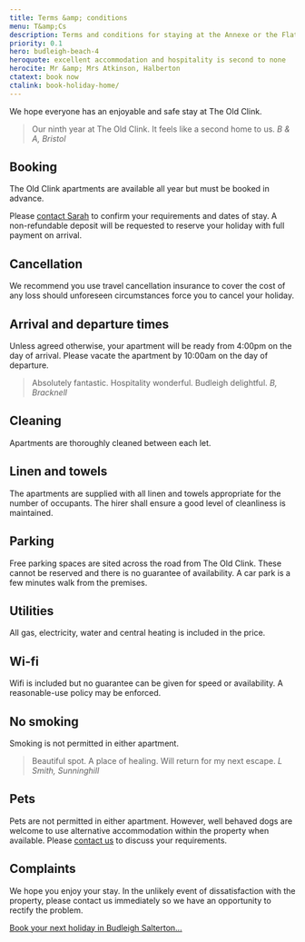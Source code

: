 ```yaml
---
title: Terms &amp; conditions
menu: T&amp;Cs
description: Terms and conditions for staying at the Annexe or the Flat apartments at The Old Clink, Budleigh Salterton, East Devon.
priority: 0.1
hero: budleigh-beach-4
heroquote: excellent accommodation and hospitality is second to none
herocite: Mr &amp; Mrs Atkinson, Halberton
ctatext: book now
ctalink: book-holiday-home/
---
```


We hope everyone has an enjoyable and safe stay at The Old Clink.

> Our ninth year at The Old Clink. It feels like a second home to us.
<cite>B & A, Bristol</cite>

## Booking
The Old Clink apartments are available all year but must be booked in advance.

Please [contact Sarah]([root]book-holiday-home/) to confirm your requirements and dates of stay. A non-refundable deposit will be requested to reserve your holiday with full payment on arrival.

## Cancellation
We recommend you use travel cancellation insurance to cover the cost of any loss should unforeseen circumstances force you to cancel your holiday.

## Arrival and departure times
Unless agreed otherwise, your apartment will be ready from 4:00pm on the day of arrival. Please vacate the apartment by 10:00am on the day of departure.

> Absolutely fantastic. Hospitality wonderful. Budleigh delightful.
<cite>B, Bracknell</cite>

## Cleaning
Apartments are thoroughly cleaned between each let.

## Linen and towels
The apartments are supplied with all linen and towels appropriate for the number of occupants. The hirer shall ensure a good level of cleanliness is maintained.

## Parking
Free parking spaces are sited across the road from The Old Clink. These cannot be reserved and there is no guarantee of availability. A car park is a few minutes walk from the premises.

## Utilities
All gas, electricity, water and central heating is included in the price.

## Wi-fi
Wifi is included but no guarantee can be given for speed or availability. A reasonable-use policy may be enforced.

## No smoking
Smoking is not permitted in either apartment.

> Beautiful spot. A place of healing. Will return for my next escape.
<cite>L Smith, Sunninghill</cite>

## Pets
Pets are not permitted in either apartment. However, well behaved dogs are welcome to use alternative accommodation within the property when available. Please [contact us]([root]book-holiday-home/) to discuss your requirements.

## Complaints
We hope you enjoy your stay. In the unlikely event of dissatisfaction with the property, please contact us immediately so we have an opportunity to rectify the problem.

[Book your next holiday in Budleigh Salterton&hellip;]([root]book-holiday-home/)
